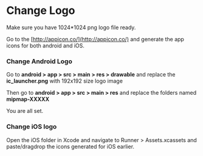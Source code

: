 # Change Logo

Make sure you have 1024\*1024 png logo file ready.&#x20;

Go to the [http://appicon.co/](http://appicon.co/) and generate the app icons for both android and iOS.

### Change Android Logo

Go to **android > app > src > main > res > drawable** and replace the **ic\_launcher.png** with 192x192 size logo image

Then go to **android > app > src > main > res** and replace the folders named **mipmap-XXXXX**

You are all set.

### Change iOS logo

Open the iOS folder in Xcode and navigate to Runner > Assets.xcassets and paste/dragdrop the icons generated for iOS earlier.
